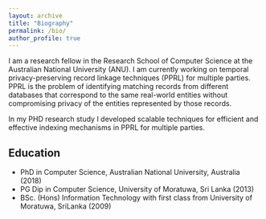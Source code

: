 ```yaml
---
layout: archive
title: "Biography"
permalink: /bio/
author_profile: true
---
```


I am a research fellow in the Research School of Computer Science at the Australian National University (ANU). 
I am currently working on temporal privacy-preserving record linkage techniques (PPRL) for multiple parties. 
PPRL is the problem of identifying matching records from different databases that correspond to the same 
real-world entities without compromising privacy of the entities represented by those records. 

In my PHD research study I developed scalable techniques for efficient and effective indexing mechanisms in 
PPRL for multiple parties.

## Education
* PhD in Computer Science, Australian National University, Australia (2018)
* PG Dip in Computer Science, University of Moratuwa, Sri Lanka (2013)
* BSc. (Hons) Information Technology with first class from University of Moratuwa, SriLanka (2009)
